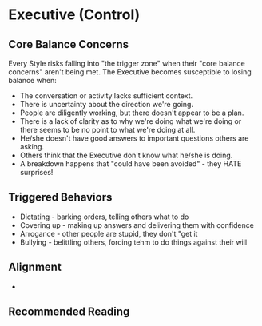 # Executive (Control)

## Core Balance Concerns

Every Style risks falling into "the trigger zone" when their "core balance concerns" aren't being met. The Executive becomes susceptible to losing balance when:
* The conversation or activity lacks sufficient context.
* There is uncertainty about the direction we're going.
* People are diligently working, but there doesn't appear to be a plan.
* There is a lack of clarity as to why we're doing what we're doing or there seems to be no point to what we're doing at all.
* He/she doesn't have good answers to important questions others are asking.
* Others think that the Executive don't know what he/she is doing.
* A breakdown happens that "could have been avoided" - they HATE surprises!


## Triggered Behaviors
* Dictating - barking orders, telling others what to do
* Covering up - making up answers and delivering them with confidence
* Arrogance - other people are stupid, they don't "get it
* Bullying - belittling others, forcing tehm to do things against their will



## Alignment

* 

## Recommended Reading

